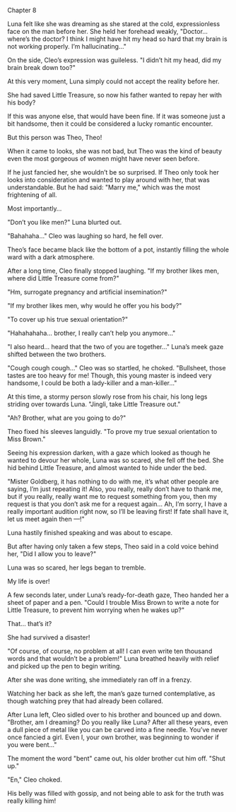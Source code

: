 Chapter 8

Luna felt like she was dreaming as she stared at the cold, expressionless face on the man before her. She held her forehead weakly, "Doctor… where’s the doctor? I think I might have hit my head so hard that my brain is not working properly. I’m hallucinating…"


On the side, Cleo’s expression was guileless. "I didn’t hit my head, did my brain break down too?"


At this very moment, Luna simply could not accept the reality before her.


She had saved Little Treasure, so now his father wanted to repay her with his body?


If this was anyone else, that would have been fine. If it was someone just a bit handsome, then it could be considered a lucky romantic encounter.


But this person was Theo, Theo!


When it came to looks, she was not bad, but Theo was the kind of beauty even the most gorgeous of women might have never seen before.


If he just fancied her, she wouldn’t be so surprised. If Theo only took her looks into consideration and wanted to play around with her, that was understandable. But he had said: "Marry me," which was the most frightening of all.


Most importantly…


"Don’t you like men?" Luna blurted out.


"Bahahaha…" Cleo was laughing so hard, he fell over.


Theo’s face became black like the bottom of a pot, instantly filling the whole ward with a dark atmosphere.


After a long time, Cleo finally stopped laughing. "If my brother likes men, where did Little Treasure come from?"


"Hm, surrogate pregnancy and artificial insemination?"


"If my brother likes men, why would he offer you his body?"


"To cover up his true sexual orientation?"


"Hahahahaha… brother, I really can’t help you anymore…"


"I also heard… heard that the two of you are together…" Luna’s meek gaze shifted between the two brothers.


"Cough cough cough…" Cleo was so startled, he choked. "Bullsheet, those tastes are too heavy for me! Though, this young master is indeed very handsome, I could be both a lady-killer and a man-killer…"


At this time, a stormy person slowly rose from his chair, his long legs striding over towards Luna. "Jingli, take Little Treasure out."


"Ah? Brother, what are you going to do?"


Theo fixed his sleeves languidly. "To prove my true sexual orientation to Miss Brown."


Seeing his expression darken, with a gaze which looked as though he wanted to devour her whole, Luna was so scared, she fell off the bed. She hid behind Little Treasure, and almost wanted to hide under the bed.


"Mister Goldberg, it has nothing to do with me, it’s what other people are saying, I’m just repeating it! Also, you really, really don’t have to thank me, but if you really, really want me to request something from you, then my request is that you don’t ask me for a request again… Ah, I’m sorry, I have a really important audition right now, so I’ll be leaving first! If fate shall have it, let us meet again then —!"


Luna hastily finished speaking and was about to escape.


But after having only taken a few steps, Theo said in a cold voice behind her, "Did I allow you to leave?"


Luna was so scared, her legs began to tremble.


My life is over!


A few seconds later, under Luna’s ready-for-death gaze, Theo handed her a sheet of paper and a pen. "Could I trouble Miss Brown to write a note for Little Treasure, to prevent him worrying when he wakes up?"


That… that’s it?


She had survived a disaster!


"Of course, of course, no problem at all! I can even write ten thousand words and that wouldn’t be a problem!" Luna breathed heavily with relief and picked up the pen to begin writing.


After she was done writing, she immediately ran off in a frenzy.


Watching her back as she left, the man’s gaze turned contemplative, as though watching prey that had already been collared.


After Luna left, Cleo sidled over to his brother and bounced up and down. "Brother, am I dreaming? Do you really like Luna? After all these years, even a dull piece of metal like you can be carved into a fine needle. You’ve never once fancied a girl. Even I, your own brother, was beginning to wonder if you were bent…"


The moment the word "bent" came out, his older brother cut him off. "Shut up."


"En," Cleo choked.


His belly was filled with gossip, and not being able to ask for the truth was really killing him!

